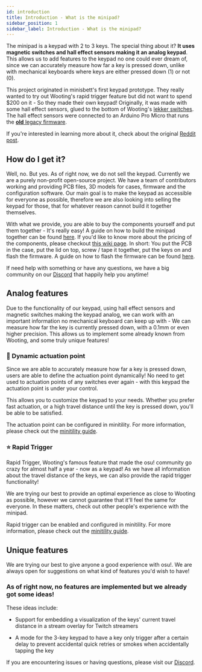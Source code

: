 ```yaml
---
id: introduction
title: Introduction - What is the minipad?
sidebar_position: 1
sidebar_label: Introduction - What is the minipad?
---
```


The minipad is a keypad with 2 to 3 keys. The special thing about it? **It uses magnetic switches and hall effect sensors making it an analog keypad**. This allows us to add features to the keypad no one could ever dream of, since we can accurately measure how far a key is pressed down, unlike with mechanical keyboards where keys are either pressed down (1) or not (0).

This project originated in minisbett's first keypad prototype. They really wanted to try out Wooting's rapid trigger feature but did not want to spend $200 on it - So they made their own keypad! Originally, it was made with some hall effect sensors, glued to the bottom of Wooting's [lekker switches](https://wooting.io/lekker). The hall effect sensors were connected to an Arduino Pro Micro that runs the [**old** legacy firmware](https://github.com/minipadkb/minipad-firmware-old).

If you're interested in learning more about it, check about the original [Reddit post](https://www.reddit.com/r/osugame/comments/zqojwe/i_made_my_own_wooting_keypad/).

## How do I get it?

Well, no. But yes. As of right now, we do not sell the keypad. Currently we are a purely non-profit open-source project. We have a team of contributors working and providing PCB files, 3D models for cases, firmware and the configuration software. Our main goal is to make the keypad as accessible for everyone as possible, therefore we are also looking into selling the keypad for those, that for whatever reason cannot build it together themselves.

With what we provide, you are able to buy the components yourself and put them together - It's really easy! A guide on how to build the minipad together can be found [here](./introduction.md). If you'd like to know more about the pricing of the components, please checkout [this wiki page](./introduction.md). In short: You put the PCB in the case, put the lid on top, screw / tape it together, put the keys on and flash the firmware. A guide on how to flash the firmware can be found [here](install-firmware.md).

If need help with something or have any questions, we have a big community on our [Discord](https://discord.gg/minipad) that happily help you anytime!

## Analog features

Due to the functionality of our keypad, using hall effect sensors and magnetic switches making the keypad analog, we can work with an important information no mechanical keyboard can keep up with - We can measure how far the key is currently pressed down, with a 0.1mm or even higher precision. This allows us to implement some already known from Wooting, and some truly unique features!

### 🎢 Dynamic actuation point

Since we are able to accurately measure how far a key is pressed down, users are able to define the actuation point dynamically! No need to get used to actuation points of any switches ever again - with this keypad the actuation point is under your control.

This allows you to customize the keypad to your needs. Whether you prefer fast actuation, or a high travel distance until the key is pressed down, you'll be able to be satisfied.

The actuation point can be configured in minitility. For more information, please check out the [minitility guide](./introduction.md).

### ⭐ Rapid Trigger

Rapid Trigger, Wooting's famous feature that made the osu! community go crazy for almost half a year - now as a keypad! As we have all information about the travel distance of the keys, we can also provide the rapid trigger functionality! 

We are trying our best to provide an optimal experience as close to Wooting as possible, however we cannot guarantee that it'll feel the same for everyone. In these matters, check out other people's experience with the minipad.

Rapid trigger can be enabled and configured in minitility. For more information, please check out the [minitility guide](./introduction.md).

## Unique features

We are trying our best to give anyone a good experience with osu!. We are always open for suggestions on what kind of features you'd wish to have!

### As of right now, no features are implemented but we already got some ideas!

These ideas include:
- Support for embedding a visualization of the keys' current travel distance in a stream overlay for Twitch streamers

- A mode for the 3-key keypad to have a key only trigger after a certain delay to prevent accidental quick retries or smokes when accidentally tapping the key

If you are encountering issues or having questions, please visit our [Discord](https://discord.gg/minipad).